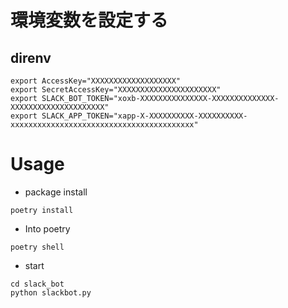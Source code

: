 # 環境変数を設定する
## direnv
```
export AccessKey="XXXXXXXXXXXXXXXXXXX"
export SecretAccessKey="XXXXXXXXXXXXXXXXXXXXXX"
export SLACK_BOT_TOKEN="xoxb-XXXXXXXXXXXXXXX-XXXXXXXXXXXXXX-XXXXXXXXXXXXXXXXXXXXX"
export SLACK_APP_TOKEN="xapp-X-XXXXXXXXXX-XXXXXXXXXX-xxxxxxxxxxxxxxxxxxxxxxxxxxxxxxxxxxxxxxxxx"
```

# Usage
- package install
```
poetry install
```
- Into poetry
```
poetry shell
```
- start
```
cd slack_bot
python slackbot.py
```

